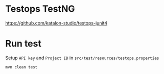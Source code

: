 # Testops TestNG
https://github.com/katalon-studio/testops-junit4

# Run test
Setup `API key` and `Project ID` in `src/test/resources/testops.properties`
```
mvn clean test
```